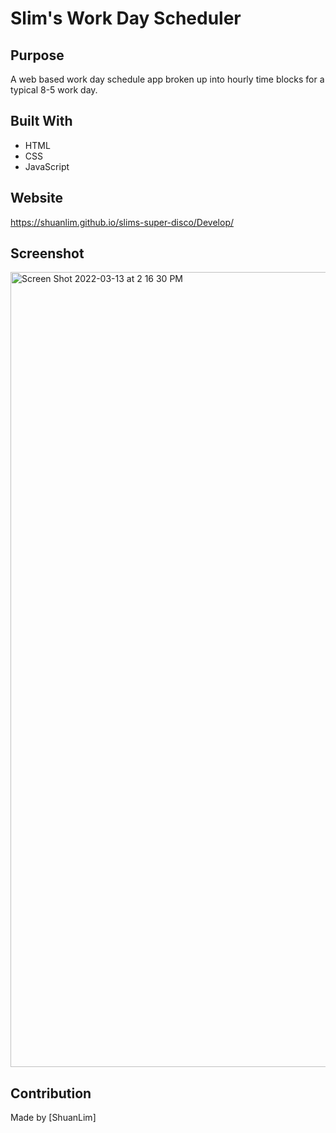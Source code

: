 # Slim's Work Day Scheduler 

## Purpose

A web based work day schedule app broken up into hourly time blocks for a typical 8-5 work day. 

## Built With

- HTML
- CSS
- JavaScript

## Website

https://shuanlim.github.io/slims-super-disco/Develop/

## Screenshot
<img width="1272" alt="Screen Shot 2022-03-13 at 2 16 30 PM" src="https://user-images.githubusercontent.com/79289373/158075459-f26770ee-2f4d-4118-aaa8-332c64d90278.png">


## Contribution

Made by [ShuanLim]
